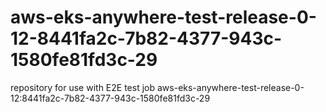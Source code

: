 # aws-eks-anywhere-test-release-0-12-8441fa2c-7b82-4377-943c-1580fe81fd3c-29
repository for use with E2E test job aws-eks-anywhere-test-release-0-12:8441fa2c-7b82-4377-943c-1580fe81fd3c-29
